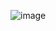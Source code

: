 ![image](https://github.com/DanMurloc/CalculatorForAndroid/assets/72932517/030bddb0-e87f-4670-8239-ee973e9f1816)
